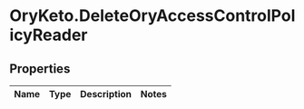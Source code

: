 # OryKeto.DeleteOryAccessControlPolicyReader

## Properties
Name | Type | Description | Notes
------------ | ------------- | ------------- | -------------


